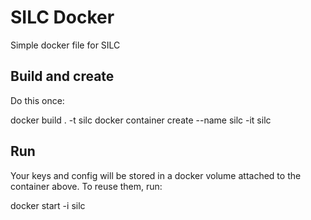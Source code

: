 # SILC Docker
Simple docker file for SILC 

## Build and create
Do this once:

   docker build . -t silc
   docker container create --name silc -it silc

## Run
Your keys and config will be stored in a docker volume attached to the container above.  To reuse them, run:

   docker start -i silc
